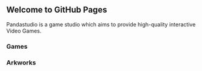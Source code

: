## Welcome to GitHub Pages

Pandastudio is a game studio which aims to provide high-quality interactive Video Games.

### Games



### Arkworks


